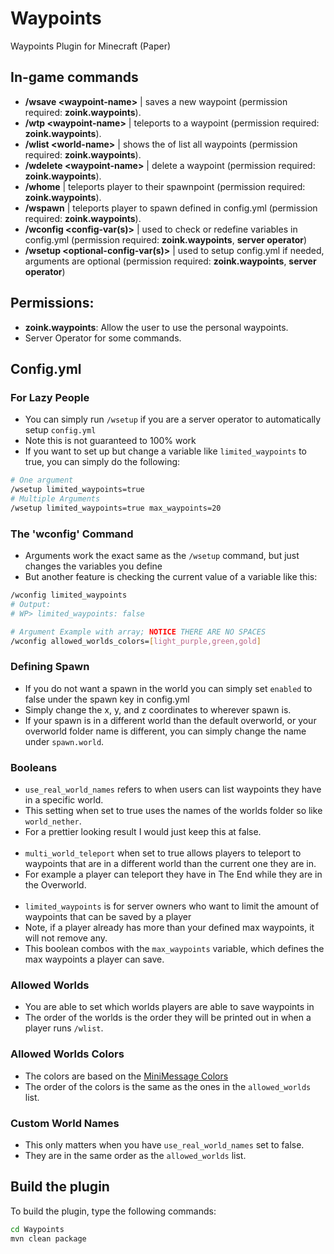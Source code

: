 # Waypoints
Waypoints Plugin for Minecraft (Paper)


## In-game commands

- **/wsave \<waypoint-name\>** | saves a new waypoint (permission required: **zoink.waypoints**).
- **/wtp \<waypoint-name\>** | teleports to a waypoint (permission required: **zoink.waypoints**).
- **/wlist \<world-name\>** | shows the of list all waypoints (permission required: **zoink.waypoints**).
- **/wdelete \<waypoint-name\>** | delete a waypoint (permission required: **zoink.waypoints**).
- **/whome** | teleports player to their spawnpoint (permission required: **zoink.waypoints**).
- **/wspawn** | teleports player to spawn defined in config.yml (permission required: **zoink.waypoints**).
- **/wconfig \<config-var(s)\>** | used to check or redefine variables in config.yml (permission required: **zoink.waypoints**, **server operator**)
- **/wsetup \<optional-config-var(s)\>** | used to setup config.yml if needed, arguments are optional (permission required: **zoink.waypoints**, **server operator**)

## Permissions:

- **zoink.waypoints**: Allow the user to use the personal waypoints.
- Server Operator for some commands.

## Config.yml
### For Lazy People
- You can simply run `/wsetup` if you are a server operator to automatically setup `config.yml`
- Note this is not guaranteed to 100% work
- If you want to set up but change a variable like `limited_waypoints` to true, you can simply do the following:
```bash
# One argument
/wsetup limited_waypoints=true
# Multiple Arguments
/wsetup limited_waypoints=true max_waypoints=20
```

### The 'wconfig' Command
- Arguments work the exact same as the `/wsetup` command, but just changes the variables you define
- But another feature is checking the current value of a variable like this:
```bash
/wconfig limited_waypoints
# Output:
# WP> limited_waypoints: false

# Argument Example with array; NOTICE THERE ARE NO SPACES
/wconfig allowed_worlds_colors=[light_purple,green,gold]
```

### Defining Spawn
- If you do not want a spawn in the world you can simply set `enabled` to false under the spawn key in config.yml
- Simply change the x, y, and z coordinates to wherever spawn is.
- If your spawn is in a different world than the default overworld, or your overworld folder name is different, you can simply change the name under `spawn.world`.

### Booleans
- `use_real_world_names` refers to when users can list waypoints they have in a specific world.
- This setting when set to true uses the names of the worlds folder so like `world_nether`.
- For a prettier looking result I would just keep this at false.
<br><br>
- `multi_world_teleport` when set to true allows players to teleport to waypoints that are in a different world than the current one they are in.
- For example a player can teleport they have in The End while they are in the Overworld.
<br><br>
- `limited_waypoints` is for server owners who want to limit the amount of waypoints that can be saved by a player
- Note, if a player already has more than your defined max waypoints, it will not remove any.
- This boolean combos with the `max_waypoints` variable, which defines the max waypoints a player can save.

### Allowed Worlds
- You are able to set which worlds players are able to save waypoints in
- The order of the worlds is the order they will be printed out in when a player runs `/wlist`.

### Allowed Worlds Colors
- The colors are based on the [MiniMessage Colors](https://docs.advntr.dev/minimessage/format.html#color)
- The order of the colors is the same as the ones in the `allowed_worlds` list.

### Custom World Names
- This only matters when you have `use_real_world_names` set to false.
- They are in the same order as the `allowed_worlds` list.

## Build the plugin

To build the plugin, type the following commands:

```bash
cd Waypoints
mvn clean package
```
